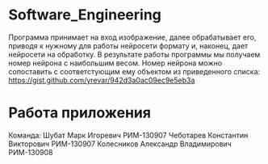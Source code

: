 # Software_Engineering

Программа принимает на вход изображение, далее обрабатывает его, приводя к нужному для работы нейросети формату и, наконец, дает нейросети на обработку. В результате работы программы мы получаем номер нейрона с наибольшим весом. Номер нейрона можно сопоставить с соответстующим ему объектом из приведенного списка: https://gist.github.com/yrevar/942d3a0ac09ec9e5eb3a


# Работа приложения


Команда:
Шубат Марк Игоревич РИМ-130907
Чеботарев Константин Викторович РИМ-130907
Колесников Александр Владимирович РИМ-130908
